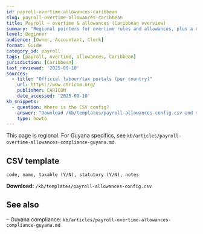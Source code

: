 ```yaml
---
id: payroll-overtime-allowances-caribbean
slug: payroll-overtime-allowances-caribbean
title: Payroll — overtime & allowances (Caribbean overview)
summary: "Regional pointers for overtime rules and allowances, plus a CSV you can use to configure payroll categories and taxability flags."
level: Beginner
audience: [Owner, Accountant, Clerk]
format: Guide
category_id: payroll
tags: [payroll, overtime, allowances, Caribbean]
jurisdiction: [Caribbean]
last_reviewed: '2025-09-10'
sources:
  - title: "Official labour/tax portals (per country)"
    url: https://www.caricom.org/
    publisher: CARICOM
    date_accessed: '2025-09-10'
kb_snippets:
  - question: Where is the CSV config?
    answer: "Download /kb/templates/payroll-allowances-config.csv and mark each category as taxable/non-taxable with notes."
    type: howto
---
```


This page is regional. For Guyana specifics, see `kb/articles/payroll-overtime-allowances-compliance-guyana.md`.

## CSV template
`code, name, taxable (Y/N), statutory (Y/N), notes`

**Download:** `/kb/templates/payroll-allowances-config.csv`

## See also
– Guyana compliance: `kb/articles/payroll-overtime-allowances-compliance-guyana.md`

